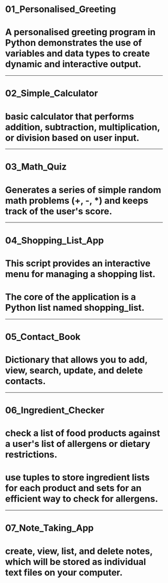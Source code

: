 # 01_Personalised_Greeting
# A personalised greeting program in Python demonstrates the use of variables and data types to create dynamic and interactive output.
----------------------------------------------------------------------------------------------------------------------
# 02_Simple_Calculator
# basic calculator that performs addition, subtraction, multiplication, or division based on user input.
----------------------------------------------------------------------------------------------------------------------
# 03_Math_Quiz
# Generates a series of simple random math problems (+, -, *) and keeps track of the user's score.
----------------------------------------------------------------------------------------------------------------------
# 04_Shopping_List_App
# This script provides an interactive menu for managing a shopping list.
# The core of the application is a Python list named shopping_list.
----------------------------------------------------------------------------------------------------------------------
# 05_Contact_Book
# Dictionary that allows you to add, view, search, update, and delete contacts. 
----------------------------------------------------------------------------------------------------------------------
# 06_Ingredient_Checker
# check a list of food products against a user's list of allergens or dietary restrictions.
# use tuples to store ingredient lists for each product and sets for an efficient way to check for allergens.
----------------------------------------------------------------------------------------------------------------------
# 07_Note_Taking_App
# create, view, list, and delete notes, which will be stored as individual text files on your computer.
